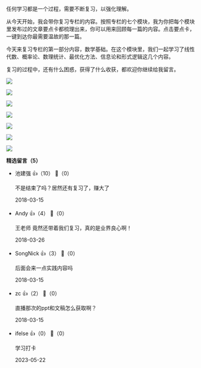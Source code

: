 任何学习都是一个过程，需要不断复习，以强化理解。

从今天开始，我会带你复习专栏的内容。按照专栏的七个模块，我为你把每个模块里发布过的文章要点卡都梳理出来，你可以用来回顾每一篇的内容。点击要点卡，一键到达你最需要温故的那一篇。

今天来复习专栏的第一部分内容，数学基础。在这个模块里，我们一起学习了线性代数、概率论、数理统计、最优化方法、信息论和形式逻辑这几个内容。

复习的过程中，还有什么困惑，获得了什么收获，都欢迎你继续给我留言。

[![](https://static001.geekbang.org/resource/image/e4/a2/e4111df16317c6c9a400ed9494c2f8a2.jpg?wh=1110%2A977)](https://time.geekbang.org/column/article/1340)

[![](https://static001.geekbang.org/resource/image/60/87/60dfa8c61a5847be616f08d18b36a587.jpg?wh=1110%2A977)](https://time.geekbang.org/column/article/1341)

[![](https://static001.geekbang.org/resource/image/55/6d/553fd5c4498ba56b75a15fc99770dc6d.jpg?wh=1110%2A977)](https://time.geekbang.org/column/article/1498)

[![](https://static001.geekbang.org/resource/image/13/8e/13a4991f9bc5b7c3717f47ea28b4d18e.jpg?wh=1110%2A977)](https://time.geekbang.org/column/article/1507)

[![](https://static001.geekbang.org/resource/image/e2/e5/e248d05acca0ac225b043a775bb221e5.jpg?wh=1110%2A855)](https://time.geekbang.org/column/article/1573)

[![](https://static001.geekbang.org/resource/image/d4/59/d4e00273015088b3d813ddb59fc4f659.jpg?wh=1110%2A977)](https://time.geekbang.org/column/article/1639)

[![](https://static001.geekbang.org/resource/image/78/81/7828bdf7ac66aff3898fd038ae790381.jpg?wh=1142%2A2035)](https://time.geekbang.org/column/article/1807)
<div><strong>精选留言（5）</strong></div><ul>
<li><span>池建强</span> 👍（10） 💬（0）<p>不是结束了吗？居然还有复习了，赚大了</p>2018-03-15</li><br/><li><span>Andy</span> 👍（4） 💬（0）<p>王老师 竟然还带着我们复习，真的是业界良心啊！</p>2018-03-26</li><br/><li><span>SongNick</span> 👍（3） 💬（0）<p>后面会来一点实践内容吗</p>2018-03-15</li><br/><li><span>zc</span> 👍（2） 💬（0）<p>直播那次的ppt和文稿怎么获取啊？</p>2018-03-15</li><br/><li><span>ifelse</span> 👍（0） 💬（0）<p>学习打卡</p>2023-05-22</li><br/>
</ul>